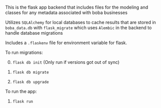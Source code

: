 This is the flask app backend that includes files for the modeling and classes for any metadata associated with boba businesses

Utilizes `SQLAlchemy` for local databases to cache results that are stored in `boba_data.db` with `flask_migrate` which uses `Alembic` in the backend to handle database migrations

Includes a `.flaskenv` file for environment variable for flask.

To run migrations:

0. `flask db init` (Only run if versions got out of sync)

1. `flask db migrate`

2. `flask db upgrade`

To run the app: 

1. `flask run`